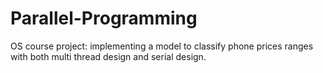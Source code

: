 # Parallel-Programming
OS course project: implementing a model to classify phone prices ranges with both multi thread design and serial design.

